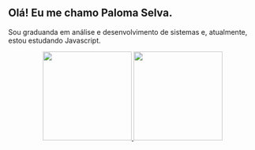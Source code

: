   ## Olá! Eu me chamo Paloma Selva. 
  Sou graduanda em análise e desenvolvimento de sistemas e, atualmente, estou estudando Javascript.

  <div align="center">
  <a href="https://github.com/PalomaSelva">
  <img height="180em" src="https://github-readme-stats.vercel.app/api?username=palomaselva&show_icons=true&theme=dracula&include_all_commits=true&count_private=true"/>
  <img height="180em" src="https://github-readme-stats.vercel.app/api/top-langs/?username=PalomaSelva&layout=compact&langs_count=7&theme=dracula"/>
</div>
